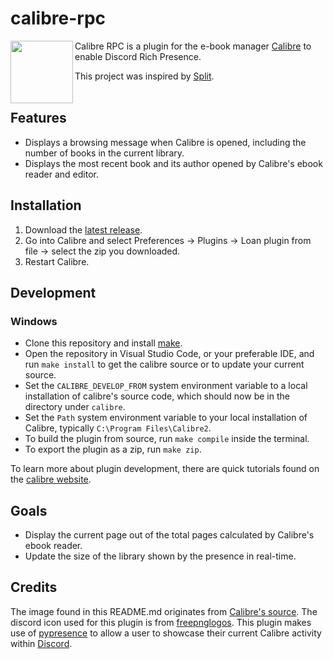 # calibre-rpc
<img align="left" src="https://github.com/die/calibre-rpc/assets/48879283/b461e093-3d29-4042-b1e0-4091d9f37295" height="100" width="100"/>

Calibre RPC is a plugin for the e-book manager [Calibre](https://calibre-ebook.com/) to enable Discord Rich Presence.

This project was inspired by [Split](https://www.mobileread.com/forums/showthread.php?t=352476).
<br><br>
## Features
- Displays a browsing message when Calibre is opened, including the number of books in the current library.
- Displays the most recent book and its author opened by Calibre's ebook reader and editor.

## Installation

1. Download the [latest release](https://github.com/die/calibre-rpc/releases/latest).
2. Go into Calibre and select Preferences -> Plugins -> Loan plugin from file -> select the zip you downloaded.
3. Restart Calibre.

## Development
### Windows
- Clone this repository and install [make](https://gnuwin32.sourceforge.net/packages/make.htm).
- Open the repository in Visual Studio Code, or your preferable IDE, and run `make install` to get the calibre source or to update your current source.
- Set the `CALIBRE_DEVELOP_FROM` system environment variable to a local installation of calibre's source code, which should now be in the directory under `calibre`.
- Set the `Path` system environment variable to your local installation of Calibre, typically `C:\Program Files\Calibre2`.
- To build the plugin from source, run `make compile` inside the terminal.
- To export the plugin as a zip, run `make zip`.

To learn more about plugin development, there are quick tutorials found on the [calibre website](https://manual.calibre-ebook.com/creating_plugins.html).

## Goals
- Display the current page out of the total pages calculated by Calibre's ebook reader.
- Update the size of the library shown by the presence in real-time.

## Credits
The image found in this README.md originates from [Calibre's source](https://github.com/kovidgoyal/calibre).
The discord icon used for this plugin is from [freepnglogos](https://www.freepnglogos.com/images/discord-logo-png-7622.html).
This plugin makes use of [pypresence](https://github.com/qwertyquerty/pypresence) to allow a user to showcase their current Calibre activity within [Discord](https://discord.com/).
